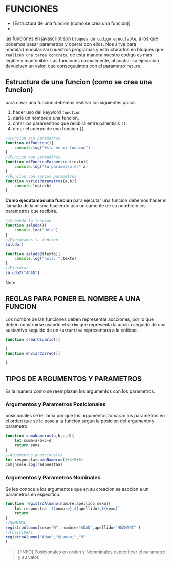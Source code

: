 # FUNCIONES
- [Estructura de una funcion (como se crea una funcion)]
- 

las funciones en javascript son `bloques de codigo ejecutable`, a los que podemos pasar parametros y operar con ellos. 
Nos sirve para modular(mudularizar) nuestros programas y estructurarlos en bloques que `realicen una tarea concreta`, de esta manera nuestro codigo es mas legible y mantenible.
Las funciones normalmente, al acabar su ejecucion devuelven un valor, que conseguuimos con el parametro `return`.

## Estructura de una funcion (como se crea una funcion)
para crear una funcion debemos realizar los siguientes pasos.
1. hacer uso del keyword `function`.
2. darle un nombre a una funcion.
3. crear los paramentros que recibirá entre parentisis `()`.
4. crear el cuerpo de una funcion `{}`.
```js
//Funcion sin parametros
function miFuncion(){
    console.log("Esta es mi funcion")
}
//Funcion con parametros
function miFuncionParametros(texto){
    console.log("tu parametro es",a)
}
//Funcion con varios parametros
function variosParametros(a,b){
    console.log(a+b)
}
```
**Como ejecutamos una funcion**
para ejecutar una funcion debemos hacer el llamado de la misma haciendo uso unicamente de su nombre y los parametros que recibirá.
```js
//Creando la funcion
function saludo(){
    console.log("Hola")
}
//Ejecutamos la funcion
saludo()

function saludo2(texto){
    console.log("hola: ",texto)
}
//Ejecutar 
saludo2("ADAN")
```
> [!NOTE]
> **REGLAS PARA PONER EL NOMBRE A UNA FUNCION**
> - 
> Los nombre de las funciones deben representar accciones, por lo que deben construirse usando el `verbo` que representa la accion seguido de una sustantivo seguido de un `sustantivo` representará a la entidad.
```js
function crearUsuario(){

}
function enviarCorreo(){

}
```
## TIPOS DE ARGUMENTOS Y PARAMETROS
Es la manera como se reemplazan los argumentos con los parametros.
### Argumentos y Parametros Posicionales
posicionales se le llama por que los argumentos tomaran los parametros en el orden que se le pase a la funcion,segun la posicion del argumento y parametro.
```js
function sumaNumeros(a,b,c,d){
    let suma=a+b+c+d
    return suma
}
//Argumentos posicionales
let respuesta=sumaNumeros(3+4+5+6)
com¿nsole.log(respuestaa)
```
### Argumentos y Parametros Nominales
Se les conoce a los argumentos que en su creacion se asocian a un parametros en especifico.
```js
function registroAlumno(nombre,apellido,sexo){
    let respuesta= `${nombre},${apellido},${sexo}`
    return
}
//NOMINAL
registroAlumno(sexo="M", nombre="ADAN",apellido="HUAMANI" )
//POSICIONAL
registroAlumno("Adan","HUamani","M"
)
```
> [!INFO]
> Posicionales en orden y Nomminales especificar el parametro y su valor.